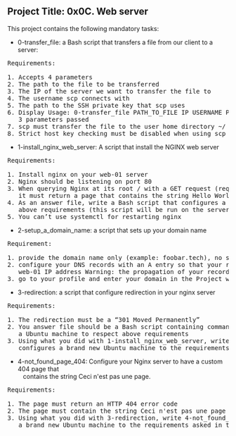 ## Project Title: 0x0C. Web server

This project contains the following mandatory tasks:

* 0-transfer_file: a Bash script that transfers a file from our client to a server:
<pre>
Requirements:

1. Accepts 4 parameters
2. The path to the file to be transferred
3. The IP of the server we want to transfer the file to
4. The username scp connects with
5. The path to the SSH private key that scp uses
6. Display Usage: 0-transfer_file PATH_TO_FILE IP USERNAME PATH_TO_SSH_KEY if less than<br>&nbsp;&nbsp;&nbsp;3 parameters passed
7. scp must transfer the file to the user home directory ~/
8. Strict host key checking must be disabled when using scp
</pre>

* 1-install_nginx_web_server: A script that install the NGINX web server
<pre>
Requirements:

1. Install nginx on your web-01 server
2. Nginx should be listening on port 80
3. When querying Nginx at its root / with a GET request (requesting a page) using curl,<br>&nbsp;&nbsp;&nbsp;it must return a page that contains the string Hello World!
4. As an answer file, write a Bash script that configures a new Ubuntu machine to respect<br>&nbsp;&nbsp;&nbsp;above requirements (this script will be run on the server itself)
5. You can’t use systemctl for restarting nginx
</pre>

* 2-setup_a_domain_name: a script that sets up your domain name
<pre>
Requirement:

1. provide the domain name only (example: foobar.tech), no subdomain (example: www.foobar.tech)
2. configure your DNS records with an A entry so that your root domain points to your<br>&nbsp;&nbsp;&nbsp;web-01 IP address Warning: the propagation of your records can take time (~1-2 hours)
3. go to your profile and enter your domain in the Project website url field
</pre>

* 3-redirection: a script that configure redirection in your nginx server
<pre>
Requirements:

1. The redirection must be a “301 Moved Permanently”
2. You answer file should be a Bash script containing commands to automatically configure<br>&nbsp;&nbsp;&nbsp;a Ubuntu machine to respect above requirements
3. Using what you did with 1-install_nginx_web_server, write 3-redirection so that it<br>&nbsp;&nbsp;&nbsp;configures a brand new Ubuntu machine to the requirements asked in this task
</pre>

* 4-not_found_page_404: Configure your Nginx server to have a custom 404 page that <br>&nbsp;&nbsp;&nbsp;contains the string Ceci n'est pas une page.
<pre>
Requirements:

1. The page must return an HTTP 404 error code
2. The page must contain the string Ceci n'est pas une page
3. Using what you did with 3-redirection, write 4-not_found_page_404 so that it configures<br>&nbsp;&nbsp;&nbsp;a brand new Ubuntu machine to the requirements asked in this task
</pre>
